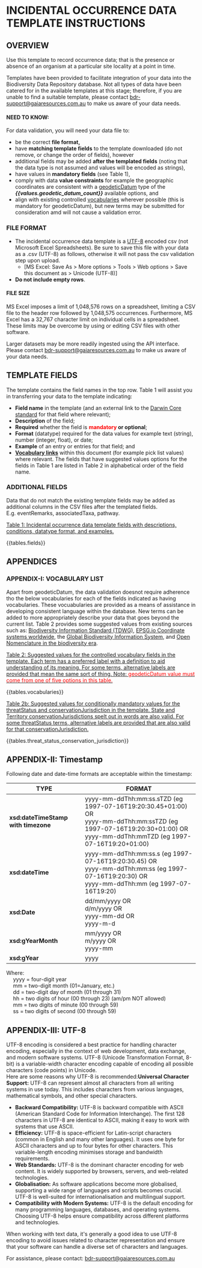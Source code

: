 # INCIDENTAL OCCURRENCE DATA TEMPLATE INSTRUCTIONS

## OVERVIEW
Use this template to record occurrence data; that is the presence or absence of an organism
at a particular site locality at a point in time.

Templates have been provided to facilitate integration of your data into the Biodiversity
Data Repository database. Not all types of data have been catered for in the available
templates at this stage; therefore, if you are unable to find a suitable template, please 
contact <bdr-support@gaiaresources.com.au> to make us aware of your data needs.

#### NEED TO KNOW:
For data validation, you will need your data file to:
* be the correct **file format,**
* have **matching template fields** to the template downloaded (do not remove, or 
change the order of fields), however
* additional fields may be added **after the templated fields** (noting that the
data type is not assumed and values will be encoded as strings),
* have values in **mandatory fields** (see Table 1),
* comply with data **value constraints** for example the geographic coordinates are
consistent with a [geodeticDatum](...) type of the ***{{values.geodetic_datum_count}}*** available 
options, and
* align with existing controlled [vocabularies](...) wherever possible (this is mandatory
for geodeticDatum), but new terms may be submitted for consideration amd will not cause a 
validation error.

### FILE FORMAT
* The incidental occurrence data template is a [UTF-8](...) encoded csv (not Microsoft
Excel Spreadsheets). Be sure to save this file with your data as a .csv (UTF-8) as follows,
otherwise it will not pass the csv validation step upon upload.
  * [MS Excel: Save As > More options > Tools > Web options > Save this document as >
  Unicode (UTF-8)]
* **Do not include empty rows**.

#### FILE SIZE
MS Excel imposes a limit of 1,048,576 rows on a spreadsheet, limiting a CSV file to the
header row followed by 1,048,575 occurrences. Furthermore, MS Excel has a 32,767 character
limit on individual cells in a spreadsheet. These limits may be overcome by using or
editing CSV files with other software.

Larger datasets may be more readily ingested using the API interface. Please contact
<bdr-support@gaiaresources.com.au> to make us aware of your data needs.

## TEMPLATE FIELDS
The template contains the field names in the top row. Table 1 will assist you in transferring
your data to the template indicating:
* **Field name** in the template (and an external link to the [Darwin Core standard](...)
for that field where relevant);
* **Description** of the field;
* **Required** whether the field is **<font color="red">mandatory</font> or optional**;
* **Format** (datatype) required for the data values for example text (string), number
  (integer, float), or date;
* **Example** of an entry or entries for that field; and
* **[Vocabulary links](#{{anchors.vocabulary_list}})** within this document (for example pick list values) where
relevant. The fields that have suggested values options for the fields in Table 1 are 
listed in Table 2 in alphabetical order of the field name.

### ADDITIONAL FIELDS
Data that do not match the existing template fields may be added as additional columns in
the CSV files after the templated fields. <br>
E.g. eventRemarks, associatedTaxa, pathway.

<ins>Table 1: Incidental occurrence data template fields with descriptions, conditions,
datatype format, and examples.</ins>

{{tables.fields}}

## APPENDICES
### APPENDIX-I: VOCABULARY LIST
Apart from geodeticDatum, the data validation doesnot require adherence tho the below vocabularies
for each of the fields indicated as having vocabularies. These vocuabularies are provided as a 
means of assistance in developing consistent language within the database. New terms can be added
to more appropriately describe your data that goes beyond the current list. Table 2 provides some 
suggested values from existing sources such as: [Biodiversity Information Standard (TDWG)](https://dwc.tdwg.org/),
[EPSG.io Coordinate systems worldwide](https://epsg.io/), the [Global Biodiversity Information 
System](https://rs.gbif.org/), and [Open Nomenclature in the biodiversity 
era](https://doi.org/10.1111/2041-210X.12594).

<a name="{{anchors.vocabulary_list}}" />
<ins>Table 2: Suggested values for the controlled vocabulary fields in the template. Each term has
a preferred label with a definition to aid understanding of its meaning. For some terms, alternative
labels are provided that mean the same sort of thing. Note: <font color="red">geodeticDatum value 
must come from one of five options in this table.</font></ins>

{{tables.vocabularies}}

<ins>Table 2b: Suggested values for conditionally mandatory values for the threatStatus and
conservationJurisdiction in the template. State and Territory conservationJurisdictions spelt out
in words are also valid. For some threatStatus terms, alternative labels are provided that are also
valid for that conservationJurisdiction.

{{tables.threat_status_conservation_jurisdiction}}

## APPENDIX-II: Timestamp
Following date and date-time formats are acceptable within the timestamp:

| TYPE | FORMAT                                                                                                                              |
| --- |-------------------------------------------------------------------------------------------------------------------------------------|
| **xsd:dateTimeStamp with timezone** | yyyy-mm-ddThh:mm:ss.sTZD (eg 1997-07-16T19:20:30.45+01:00) OR <br/> yyyy-mm-ddThh:mm:ssTZD (eg 1997-07-16T19:20:30+01:00) OR <br/>  yyyy-mm-ddThh:mmTZD (eg 1997-07-16T19:20+01:00)|
| **xsd:dateTime** | yyyy-mm-ddThh:mm:ss.s (eg 1997-07-16T19:20:30.45) OR<br/> yyyy-mm-ddThh:mm:ss (eg 1997-07-16T19:20:30) OR<br/> yyyy-mm-ddThh:mm (eg 1997-07-16T19:20) |
| **xsd:Date** | dd/mm/yyyy OR<br/> d/m/yyyy OR<br/> yyyy-mm-dd OR<br/> yyyy-m-d |
| **xsd:gYearMonth** | mm/yyyy OR<br/> m/yyyy OR<br/> yyyy-mm |
| **xsd:gYear** | yyyy |
Where:<br/>
&emsp; yyyy = four-digit year <br/>
&emsp; mm = two-digit month (01=January, etc.) <br/>
&emsp; dd = two-digit day of month (01 through 31) <br/>
&emsp; hh = two digits of hour (00 through 23) (am/pm NOT allowed) <br/>
&emsp; mm = two digits of minute (00 through 59) <br/>
&emsp; ss = two digits of second (00 through 59) <br/>


## APPENDIX-III: UTF-8
UTF-8 encoding is considered a best practice for handling character encoding, especially in
the context of web development, data exchange, and modern software systems. UTF-8
(Unicode Transformation Format, 8-bit) is a variable-width character encoding capable of
encoding all possible characters (code points) in Unicode.<br/>
Here are some reasons why UTF-8 is recommended:**Universal Character Support:** UTF-8
can represent almost all characters from all writing systems in use today. This includes
characters from various languages, mathematical symbols, and other special characters.

- **Backward Compatibility:** UTF-8 is backward compatible with ASCII (American
Standard Code for Information Interchange). The first 128 characters in UTF-8 are
identical to ASCII, making it easy to work with systems that use ASCII.
- **Efficiency:** UTF-8 is space-efficient for Latin-script characters (common in English
and many other languages). It uses one byte for ASCII characters and up to four
bytes for other characters. This variable-length encoding minimises storage and
bandwidth requirements.
- **Web Standards:** UTF-8 is the dominant character encoding for web content. It is
widely supported by browsers, servers, and web-related technologies.
- **Globalisation:** As software applications become more globalised, supporting a wide
range of languages and scripts becomes crucial. UTF-8 is well-suited for
internationalisation and multilingual support.
- **Compatibility with Modern Systems:** UTF-8 is the default encoding for many
programming languages, databases, and operating systems. Choosing UTF-8 helps
ensure compatibility across different platforms and technologies.

When working with text data, it's generally a good idea to use UTF-8 encoding to avoid
issues related to character representation and ensure that your software can handle a
diverse set of characters and languages.

For assistance, please contact: <bdr-support@gaiaresources.com.au>

